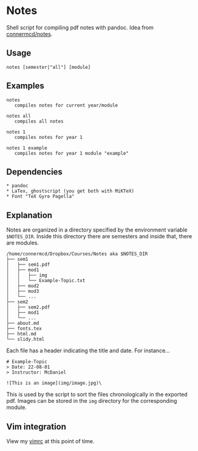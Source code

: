 # Notes

Shell script for compiling pdf notes with pandoc.
Idea from [connermcd/notes](https://github.com/connermcd/notes).

## Usage

    notes [semester|"all"] [module]

## Examples

    notes
       compiles notes for current year/module

    notes all
       compiles all notes

    notes 1
       compiles notes for year 1

    notes 1 example
       compiles notes for year 1 module "example"

## Dependencies
    * pandoc
    * LaTex, ghostscript (you get both with MiKTeX)
    * Font "TeX Gyre Pagella"

## Explanation

Notes are organized in a directory specified by the environment variable `$NOTES_DIR`. Inside this directory there are semesters and inside that, there are modules.

    /home/connermcd/Dropbox/Courses/Notes aka $NOTES_DIR
    ├── sem1
    │   ├── sem1.pdf
    │   ├── mod1
    │   │   ├── img
    │   │   └── Example-Topic.txt
    │   ├── mod2
    │   ├── mod3
    │   └── ...
    ├── sem2
    │   ├── sem2.pdf
    │   ├── mod1
    │   └── ...
    ├── about.md
    ├── fonts.tex
    ├── html.md
    └── slidy.html

Each file has a header indicating the title and date. For instance...

    # Example-Topic
    > Date: 22-08-01
    > Instructor: McDaniel

    ![This is an image](img/image.jpg)\ 

This is used by the script to sort the files chronologically in the exported pdf. Images can be stored in the `img` directory for the corresponding module.

## Vim integration

View my [vimrc](https://github.com/erikrl2/dotfiles-win/blob/main/vimfiles/vimrc) at this point of time.

